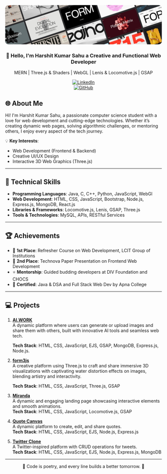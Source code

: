 <div align="center">

<img src="./linkedinBG.jpg" alt="Banner" style="border-radius:10px;">

### 👋 Hello, I'm **Harshit Kumar Sahu a Creative and Functional Web Developer**

MERN | Three.js & Shaders | WebGL | Lenis & Locomotive.js | GSAP

[![LinkedIn](https://img.shields.io/badge/LinkedIn-Harshit%20Kumar%20Sahu-blue?style=flat&logo=linkedin)](https://www.linkedin.com/in/harshitkumarsahu-14082004aug/)  
[![GitHub](https://img.shields.io/badge/GitHub-Harshit--Kumar--Sahu-black?style=flat&logo=github)](https://github.com/harshitkumarsahu)  

</div>


## 🌐 About Me

Hi! I'm Harshit Kumar Sahu, a passionate computer science student with a love for web development and cutting-edge technologies. Whether it’s creating dynamic web pages, solving algorithmic challenges, or mentoring others, I enjoy every aspect of the tech journey.

💡 **Key Interests**:  
- Web Development (Frontend & Backend)  
- Creative UI/UX Design  
- Interactive 3D Web Graphics (Three.js)  

---

## 🚀 Technical Skills

- **Programming Languages**: Java, C, C++, Python, JavaScript, WebGl  
- **Web Development**: HTML, CSS, JavaScript, Bootstrap, Node.js, Express.js, MongoDB, React.js  
- **Libraries & Frameworks**: Locomotive.js, Lenis, GSAP, Three.js  
- **Tools & Technologies**: MySQL, APIs, RESTful Services  

---

## 🏆 Achievements

- 🥇 **1st Place**: Refresher Course on Web Development, LCIT Group of Institutions  
- 🥈 **2nd Place**: Technova Paper Presentation on Frontend Web Development  
- ⭐ **Mentorship**: Guided budding developers at DIV Foundation and CHOCS  
- 📜 **Certified**: Java & DSA and Full Stack Web Dev by Apna College 

---

## 💻 Projects 

1. **[AI.WORK](https://aiwork-8g44.onrender.com/)**  
   A dynamic platform where users can generate or upload images and share them with others, built with innovative AI tools and seamless web tech.

   **Tech Stack**: HTML, CSS, JavaScript, EJS, GSAP, MongoDB, Express.js, Node.js.  

3. **[form3js](https://form3js.vercel.app/)**  
   A creative platform using Three.js to craft and share immersive 3D visualizations with captivating water distortion effects on images, blending artistry and interactivity.

   **Tech Stack**: HTML, CSS, JavaScript, Three.js, GSAP  

5. **[Miranda](#)**  
   A dynamic and engaging landing page showcasing interactive elements and smooth animations.  
   **Tech Stack**: HTML, CSS, JavaScript, Locomotive.js, GSAP  

6. **[Quote Canvas](#)**  
   A dynamic platform to create, edit, and share quotes.  
   **Tech Stack**: HTML, CSS, JavaScript, EJS, Node.js, Express.js   

7. **[Twitter Clone](#)**  
   A Twitter-inspired platform with CRUD operations for tweets.  
   **Tech Stack**: HTML, CSS, JavaScript, EJS, Node.js, Express.js, MongoDB  

---

<div align="center">
🌟 Code is poetry, and every line builds a better tomorrow. 🌟
</div>
